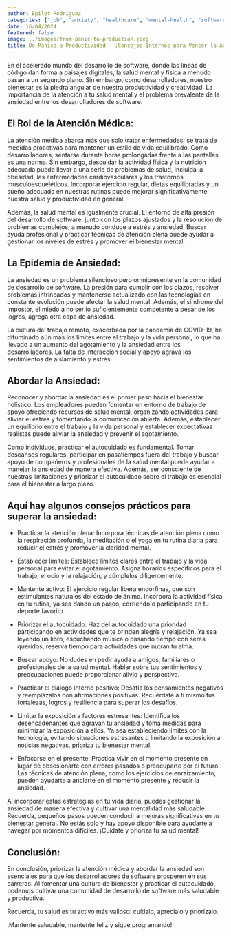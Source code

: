 ```yaml
---
author: Epilef Rodriguez
categories: ["job", "anxiety", "healthcare", "mental-health", "software-development", "well-being", "work-life-balance"]
date: 16/04/2024
featured: false
image: ../images/from-panic-to-production.jpeg
title: De Pánico a Productividad - ¡Consejos Internos para Vencer la Ansiedad en la Tecnología!
---
```


En el acelerado mundo del desarrollo de software, donde las líneas de código dan forma a paisajes digitales, la salud mental y física a menudo pasan a un segundo plano. Sin embargo, como desarrolladores, nuestro bienestar es la piedra angular de nuestra productividad y creatividad. La importancia de la atención a tu salud mental y el problema prevalente de la ansiedad entre los desarrolladores de software.

## El Rol de la Atención Médica:

La atención médica abarca más que solo tratar enfermedades; se trata de medidas proactivas para mantener un estilo de vida equilibrado. Como desarrolladores, sentarse durante horas prolongadas frente a las pantallas es una norma. Sin embargo, descuidar la actividad física y la nutrición adecuada puede llevar a una serie de problemas de salud, incluida la obesidad, las enfermedades cardiovasculares y los trastornos musculoesqueléticos. Incorporar ejercicio regular, dietas equilibradas y un sueño adecuado en nuestras rutinas puede mejorar significativamente nuestra salud y productividad en general.

Además, la salud mental es igualmente crucial. El entorno de alta presión del desarrollo de software, junto con los plazos ajustados y la resolución de problemas complejos, a menudo conduce a estrés y ansiedad. Buscar ayuda profesional y practicar técnicas de atención plena puede ayudar a gestionar los niveles de estrés y promover el bienestar mental.

## La Epidemia de Ansiedad:

La ansiedad es un problema silencioso pero omnipresente en la comunidad de desarrollo de software. La presión para cumplir con los plazos, resolver problemas intrincados y mantenerse actualizado con las tecnologías en constante evolución puede afectar la salud mental. Además, el síndrome del impostor, el miedo a no ser lo suficientemente competente a pesar de los logros, agrega otra capa de ansiedad.

La cultura del trabajo remoto, exacerbada por la pandemia de COVID-19, ha difuminado aún más los límites entre el trabajo y la vida personal, lo que ha llevado a un aumento del agotamiento y la ansiedad entre los desarrolladores. La falta de interacción social y apoyo agrava los sentimientos de aislamiento y estrés.

## Abordar la Ansiedad:

Reconocer y abordar la ansiedad es el primer paso hacia el bienestar holístico. Los empleadores pueden fomentar un entorno de trabajo de apoyo ofreciendo recursos de salud mental, organizando actividades para aliviar el estrés y fomentando la comunicación abierta. Además, establecer un equilibrio entre el trabajo y la vida personal y establecer expectativas realistas puede aliviar la ansiedad y prevenir el agotamiento.

Como individuos, practicar el autocuidado es fundamental. Tomar descansos regulares, participar en pasatiempos fuera del trabajo y buscar apoyo de compañeros y profesionales de la salud mental puede ayudar a manejar la ansiedad de manera efectiva. Además, ser consciente de nuestras limitaciones y priorizar el autocuidado sobre el trabajo es esencial para el bienestar a largo plazo.

## Aquí hay algunos consejos prácticos para superar la ansiedad:

* Practicar la atención plena: Incorpora técnicas de atención plena como la respiración profunda, la meditación o el yoga en tu rutina diaria para reducir el estrés y promover la claridad mental.

* Establecer límites: Establece límites claros entre el trabajo y la vida personal para evitar el agotamiento. Asigna horarios específicos para el trabajo, el ocio y la relajación, y cúmplelos diligentemente.

* Mantente activo: El ejercicio regular libera endorfinas, que son estimulantes naturales del estado de ánimo. Incorpora la actividad física en tu rutina, ya sea dando un paseo, corriendo o participando en tu deporte favorito.

* Priorizar el autocuidado: Haz del autocuidado una prioridad participando en actividades que te brinden alegría y relajación. Ya sea leyendo un libro, escuchando música o pasando tiempo con seres queridos, reserva tiempo para actividades que nutran tu alma.

* Buscar apoyo: No dudes en pedir ayuda a amigos, familiares o profesionales de la salud mental. Hablar sobre tus sentimientos y preocupaciones puede proporcionar alivio y perspectiva.

* Practicar el diálogo interno positivo: Desafía los pensamientos negativos y reemplázalos con afirmaciones positivas. Recuérdate a ti mismo tus fortalezas, logros y resiliencia para superar los desafíos.

* Limitar la exposición a factores estresantes: Identifica los desencadenantes que agravan tu ansiedad y toma medidas para minimizar la exposición a ellos. Ya sea estableciendo límites con la tecnología, evitando situaciones estresantes o limitando la exposición a noticias negativas, prioriza tu bienestar mental.

* Enfocarse en el presente: Practica vivir en el momento presente en lugar de obsesionarte con errores pasados o preocuparte por el futuro. Las técnicas de atención plena, como los ejercicios de enraizamiento, pueden ayudarte a anclarte en el momento presente y reducir la ansiedad.

Al incorporar estas estrategias en tu vida diaria, puedes gestionar la ansiedad de manera efectiva y cultivar una mentalidad más saludable. Recuerda, pequeños pasos pueden conducir a mejoras significativas en tu bienestar general. No estás solo y hay apoyo disponible para ayudarte a navegar por momentos difíciles. ¡Cuídate y prioriza tu salud mental!

## Conclusión:

En conclusión, priorizar la atención médica y abordar la ansiedad son esenciales para que los desarrolladores de software prosperen en sus carreras. Al fomentar una cultura de bienestar y practicar el autocuidado, podemos cultivar una comunidad de desarrollo de software más saludable y productiva.

Recuerda, tu salud es tu activo más valioso: cuídalo, aprecialo y priorízalo.

¡Mantente saludable, mantente feliz y sigue programando!
